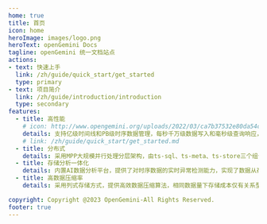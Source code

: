 ```yaml
---
home: true
title: 首页
icon: home
heroImage: images/logo.png
heroText: openGemini Docs
tagline: openGemini 统一文档站点
actions:
- text: 快速上手
  link: /zh/guide/quick_start/get_started
  type: primary
- text: 项目简介
  link: /zh/guide/introduction/introduction
  type: secondary
features:
  - title: 高性能
    # icon: http://www.opengemini.org/uploads/2022/03/ca7b37532e80da54c9df4812c793b72a.png
    details: 支持亿级时间线和PB级时序数据管理，每秒千万级数据写入和毫秒级查询响应，相比InfluxDB，简单查询性能提升2-5倍，复杂查询性能提升60倍
    # link: /zh/guide/quick_start/get_started.md
  - title: 分布式
    details: 采用MPP大规模并行处理分层架构，由ts-sql、ts-meta、ts-store三个组件组成，各组件可独立扩展，支持100+节点的大规模集群部署
  - title: 存储分析一体化
    details: 内置AI数据分析平台，提供了对时序数据的实时异常检测能力，实现了数据从存储到分析完整的闭环管理。
  - title: 高数据压缩率
    details: 采用列式存储方式，提供高效数据压缩算法，相同数据量下存储成本仅有关系型数据库的1/20，NoSQL的1/10

copyright: Copyright @2023 OpenGemini-All Rights Reserved.
footer: true
---
```

